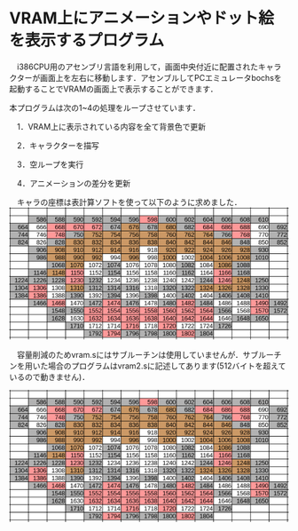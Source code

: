 # VRAM上にアニメーションやドット絵を表示するプログラム   

　i386CPU用のアセンブリ言語を利用して，画面中央付近に配置されたキャラクターが画面上を左右に移動します．アセンブルしてPCエミュレータbochsを起動することでVRAMの画面上で表示することができます．

本プログラムは次の1~4の処理をループさせています．

　1．VRAM上に表示されている内容を全て背景色で更新

　2．キャラクターを描写

　3．空ループを実行

　4．アニメーションの差分を更新

　キャラの座標は表計算ソフトを使って以下のように求めました．
![Image of coordinate](https://github.com/iwakiriK/assembler_practice/blob/master/i386/vram/pixelart_num2.png)

　容量削減のためvram.sにはサブルーチンは使用していませんが．サブルーチンを用いた場合のプログラムはvram2.sに記述してあります(512バイトを超えているので動きません)．

![Image of character](https://github.com/iwakiriK/assembler_practice/blob/master/i386/vram/pixelart_num2.png)   
